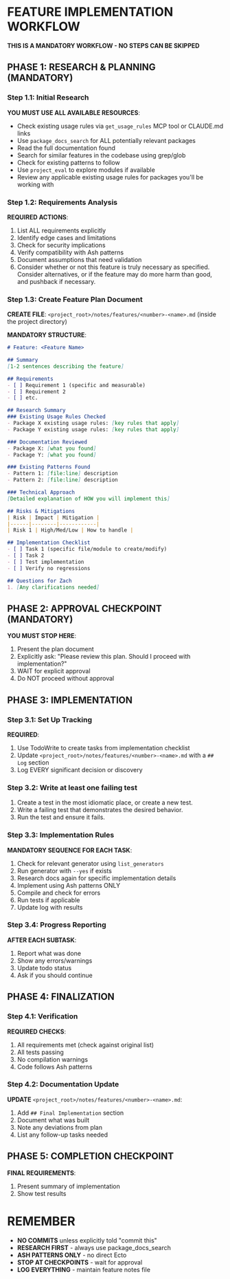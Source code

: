 # FEATURE IMPLEMENTATION WORKFLOW

**THIS IS A MANDATORY WORKFLOW - NO STEPS CAN BE SKIPPED**

## PHASE 1: RESEARCH & PLANNING (MANDATORY)

### Step 1.1: Initial Research
**YOU MUST USE ALL AVAILABLE RESOURCES**:
- Check existing usage rules via `get_usage_rules` MCP tool or CLAUDE.md links
- Use `package_docs_search` for ALL potentially relevant packages
- Read the full documentation found
- Search for similar features in the codebase using grep/glob
- Check for existing patterns to follow
- Use `project_eval` to explore modules if available
- Review any applicable existing usage rules for packages you'll be working with

### Step 1.2: Requirements Analysis
**REQUIRED ACTIONS**:
1. List ALL requirements explicitly
2. Identify edge cases and limitations
3. Check for security implications
4. Verify compatibility with Ash patterns
5. Document assumptions that need validation
6. Consider whether or not this feature is truly necessary as specified. Consider alternatives, or if the feature may do more harm than good, and pushback if necessary.

### Step 1.3: Create Feature Plan Document
**CREATE FILE**: `<project_root>/notes/features/<number>-<name>.md` (inside the project directory)

**MANDATORY STRUCTURE**:
```markdown
# Feature: <Feature Name>

## Summary
[1-2 sentences describing the feature]

## Requirements
- [ ] Requirement 1 (specific and measurable)
- [ ] Requirement 2
- [ ] etc.

## Research Summary
### Existing Usage Rules Checked
- Package X existing usage rules: [key rules that apply]
- Package Y existing usage rules: [key rules that apply]

### Documentation Reviewed
- Package X: [what you found]
- Package Y: [what you found]

### Existing Patterns Found
- Pattern 1: [file:line] description
- Pattern 2: [file:line] description

### Technical Approach
[Detailed explanation of HOW you will implement this]

## Risks & Mitigations
| Risk | Impact | Mitigation |
|------|--------|------------|
| Risk 1 | High/Med/Low | How to handle |

## Implementation Checklist
- [ ] Task 1 (specific file/module to create/modify)
- [ ] Task 2
- [ ] Test implementation
- [ ] Verify no regressions

## Questions for Zach
1. [Any clarifications needed]
```

## PHASE 2: APPROVAL CHECKPOINT (MANDATORY)

**YOU MUST STOP HERE**:
1. Present the plan document
2. Explicitly ask: "Please review this plan. Should I proceed with implementation?"
3. WAIT for explicit approval
4. Do NOT proceed without approval

## PHASE 3: IMPLEMENTATION

### Step 3.1: Set Up Tracking
**REQUIRED**:
1. Use TodoWrite to create tasks from implementation checklist
2. Update `<project_root>/notes/features/<number>-<name>.md` with a `## Log` section
3. Log EVERY significant decision or discovery

### Step 3.2: Write at least one failing test
1. Create a test in the most idiomatic place, or create a new test.
2. Write a failing test that demonstrates the desired behavior.
3. Run the test and ensure it fails.

### Step 3.3: Implementation Rules
**MANDATORY SEQUENCE FOR EACH TASK**:
1. Check for relevant generator using `list_generators`
2. Run generator with `--yes` if exists
3. Research docs again for specific implementation details
4. Implement using Ash patterns ONLY
5. Compile and check for errors
6. Run tests if applicable
7. Update log with results

### Step 3.4: Progress Reporting
**AFTER EACH SUBTASK**:
1. Report what was done
2. Show any errors/warnings
3. Update todo status
4. Ask if you should continue

## PHASE 4: FINALIZATION

### Step 4.1: Verification
**REQUIRED CHECKS**:
1. All requirements met (check against original list)
2. All tests passing
3. No compilation warnings
4. Code follows Ash patterns

### Step 4.2: Documentation Update
**UPDATE** `<project_root>/notes/features/<number>-<name>.md`:
1. Add `## Final Implementation` section
2. Document what was built
3. Note any deviations from plan
4. List any follow-up tasks needed

## PHASE 5: COMPLETION CHECKPOINT

**FINAL REQUIREMENTS**:
1. Present summary of implementation
2. Show test results

# REMEMBER

- **NO COMMITS** unless explicitly told "commit this"
- **RESEARCH FIRST** - always use package_docs_search
- **ASH PATTERNS ONLY** - no direct Ecto
- **STOP AT CHECKPOINTS** - wait for approval
- **LOG EVERYTHING** - maintain feature notes file
